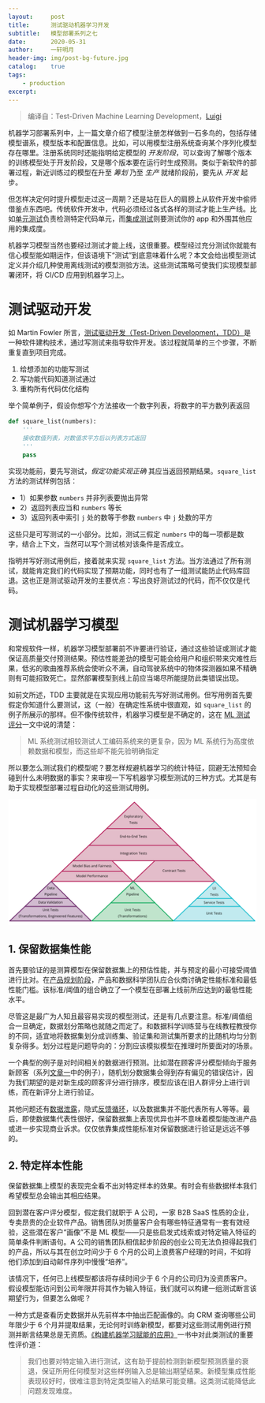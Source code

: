 ```yaml
---
layout:		post
title:  	测试驱动机器学习开发
subtitle:   模型部署系列之七
date:       2020-05-31
author:     一轩明月
header-img: img/post-bg-future.jpg
catalog:    true
tags:
    - production
excerpt:    
---
```


> 编译自：Test-Driven Machine Learning Development，[Luigi](https://mlinproduction.com/author/luigi/)

机器学习部署系列中，上一篇文章介绍了模型注册怎样做到一石多鸟的，包括存储模型谱系，模型版本和配置信息。比如，可以用模型注册系统查询某个序列化模型存在哪里。注册系统同时还能指明给定模型的 _开发阶段_，可以查询了解哪个版本的训练模型处于开发阶段，又是哪个版本要在运行时生成预测。类似于新软件的部署过程，新近训练过的模型在升至 _筹划_ 乃至 _生产_  就绪阶段前，要先从 _开发_  起步。

但怎样决定何时提升模型走过这一周期？还是站在巨人的肩膀上从软件开发中偷师借鉴点东西吧。传统软件开发中，代码必须经过各式各样的测试才能上生产线。比如[单元测试]()负责检测特定代码单元，而[集成测试](https://martinfowler.com/articles/practical-test-pyramid.html#IntegrationTests)则要测试你的 app 和外围其他应用的集成度。

机器学习模型当然也要经过测试才能上线，这很重要。模型经过充分测试你就能有信心模型能如期运作，但该语境下“测试”到底意味着什么呢？本文会给出模型测试定义并介绍几种使用离线测试的模型测验方法。这些测试策略可使我们实现模型部署闭环，将 CI/CD 应用到机器学习上。

# 测试驱动开发

如 Martin Fowler 所言，[测试驱动开发（Test-Driven Development，TDD）](https://martinfowler.com/bliki/TestDrivenDevelopment.html)是一种软件建构技术，通过写测试来指导软件开发。该过程就简单的三个步骤，不断重复直到项目完成。

1. 给想添加的功能写测试
2. 写功能代码知道测试通过
3. 重构所有代码优化结构

举个简单例子，假设你想写个方法接收一个数字列表，将数字的平方数列表返回

```python
def square_list(numbers):
    '''
    接收数值列表，对数值求平方后以列表方式返回
    '''
    pass
```

实现功能前，要先写测试，_假定功能实现正确_ 其应当返回预期结果。`square_list` 方法的测试样例包括：

- 1）如果参数 `numbers` 并非列表要抛出异常
- 2）返回列表应当和 `numbers` 等长
- 3）返回列表中索引 `j` 处的数等于参数 `numbers` 中 `j` 处数的平方

这些只是可写测试的一小部分。比如，测试三假定 `numbers` 中的每一项都是数字，结合上下文，当然可以写个测试核对该条件是否成立。

指明并写好测试用例后，接着就来实现 `square_list` 方法。当方法通过了所有测试，就能肯定我们的代码实现了预期功能，同时也有了一组测试能防止代码库回退。这也正是测试驱动开发的主要优点：写出良好测试过的代码，而不仅仅是代码。

# 测试机器学习模型

和常规软件一样，机器学习模型部署前不许要进行验证，通过这些验证或测试才能保证高质量交付预测结果。预估性能差劲的模型可能会给用户和组织带来灾难性后果，低劣的歌曲推荐系统会使听众不满，自动驾驶系统中的物体探测器如果不精确则有可能招致死亡。显然部署模型到线上前应当竭尽所能提防此类错误出现。

如前文所述，TDD 主要就是在实现应用功能前先写好测试用例。但写用例首先要假定你知道什么要测试，这（一般）在确定性系统中很直观，如 `square_list` 的例子所展示的那样。但不像传统软件，机器学习模型是不确定的，这在 [ML 测试评分](https://storage.googleapis.com/pub-tools-public-publication-data/pdf/aad9f93b86b7addfea4c419b9100c6cdd26cacea.pdf)一文中说的清楚：

> ML 系统测试相较测试人工编码系统来的更复杂，因为 ML 系统行为高度依赖数据和模型，而这些却不能先验明确指定

所以要怎么测试我们的模型呢？要怎样规避机器学习的统计特征，回避无法预知会碰到什么未明数据的事实？来审视一下写机器学习模型测试的三种方式。尤其是有助于实现模型部署过程自动化的这些测试用例。

![](https://raw.githubusercontent.com/LibertyDream/diy_img_host/master/img/2020-07-09_test-pyramid.png)

## 1. 保留数据集性能

首先要验证的是测算模型在保留数据集上的预估性能，并与预定的最小可接受阈值进行比对。在[产品规划阶段](https://www.jeremyjordan.me/ml-requirements/)，产品和数据科学团队应合伙商讨确定性能标准和最低性能门槛。该标准/阈值的组合确立了一个模型在部署上线前所应达到的最低性能水平。

尽管这是最广为人知且最容易实现的模型测试，还是有几点要注意。标准/阈值组合一旦确定，数据划分策略也就随之而定了。和数据科学训练营与在线教程教授你的不同，适宜地将数据集划分成训练集、验证集和测试集所要求的比随机均匀分割复杂得多。划分过程是问题导向的：分割应该模拟模型在推理时所要面对的场景。

一个典型的例子是对时间相关的数据进行预测。比如潜在顾客评分模型倾向于服务新顾客（系列[文章一](https://libertydream.github.io/2020/02/23/%E6%A8%A1%E5%9E%8B%E9%83%A8%E7%BD%B2%E5%88%B0%E5%BA%95%E6%98%AF%E5%9C%A8%E8%AF%B4%E4%BB%80%E4%B9%88/)中的例子），随机划分数据集会得到存有偏见的错误估计，因为我们期望的是对新生成的顾客评分进行排序，模型应该在旧人群评分上进行训练，而在新评分上进行验证。

其他问题还有[数据泄露](https://mlinproduction.com/data-leakage/)，隐式[反馈循环](https://medium.com/@rchang/getting-better-at-machine-learning-16b4dd913a1f)，以及数据集并不能代表所有人等等。最后，即使数据集代表性很好，保留数据集上表现优异也并不意味着模型能改进产品或进一步实现商业诉求。仅仅依靠集成性能标准对保留数据进行验证是远远不够的。

## 2. 特定样本性能

保留数据集上模型的表现完全看不出对特定样本的效果。有时会有些数据样本我们希望模型总会输出其相应结果。

回到潜在客户评分模型，假定我们就职于 A 公司，一家 B2B SaaS 性质的企业，专卖昂贵的企业软件产品。销售团队对质量客户会有哪些特征通常有一套有效经验，这些潜在客户“画像”不是 ML 模型——只是些启发式线索或对特定输入特征的简单条件判断语句。A 公司的销售团队相信起步阶段的创业公司无法负担得起我们的产品，所以与其在创立时间少于 6 个月的公司上浪费客户经理的时间，不如将他们添加到自动邮件序列中慢慢“培养”。

该情况下，任何已上线模型都该将存续时间少于 6 个月的公司归为没资质客户。假设模型能访问到公司年限并将其作为输入特征，我们就可以构建一组测试断言该期望行为，但要怎么做呢？

一种方式是查看历史数据并从先前样本中抽出匹配画像的。向 CRM 查询哪些公司年限少于 6 个月并提取结果，无论何时训练新模型，都要对这些测试用例进行预测并断言结果总是无资质。[《构建机器学习赋能的应用》](https://amzn.to/33AQ0Ue)一书中对此类测试的重要性评价道：

> 我们也要对特定输入进行测试，这有助于提前检测到新模型预测质量的衰退，保证所用任何模型对这些样例输入总是输出期望结果。新模型集成性能表现较好时，很难注意到特定类型输入的结果可能变糟。这类测试能降低此问题发现难度。
